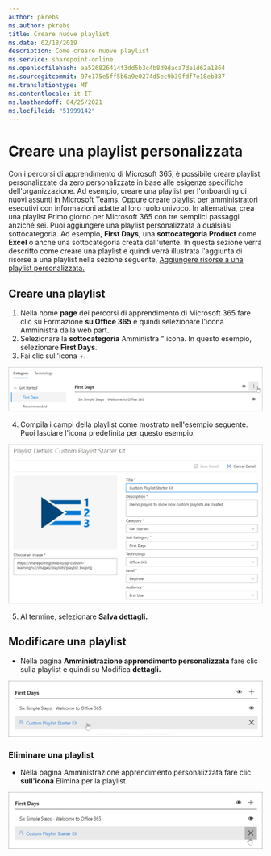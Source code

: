 ```yaml
---
author: pkrebs
ms.author: pkrebs
title: Creare nuove playlist
ms.date: 02/18/2019
description: Come creare nuove playlist
ms.service: sharepoint-online
ms.openlocfilehash: aa526826414f3dd5b3c4b8d9daca7de1d62a1864
ms.sourcegitcommit: 97e175e5ff5b6a9e0274d5ec9b39fdf7e18eb387
ms.translationtype: MT
ms.contentlocale: it-IT
ms.lasthandoff: 04/25/2021
ms.locfileid: "51999142"
---
```

# <a name="create-a-custom-playlist"></a>Creare una playlist personalizzata

Con i percorsi di apprendimento di Microsoft 365, è possibile creare playlist personalizzate da zero personalizzate in base alle esigenze specifiche dell'organizzazione. Ad esempio, creare una playlist per l'onboarding di nuovi assunti in Microsoft Teams. Oppure creare playlist per amministratori esecutivi con informazioni adatte al loro ruolo univoco. In alternativa, crea una playlist Primo giorno per Microsoft 365 con tre semplici passaggi anziché sei. Puoi aggiungere una playlist personalizzata a qualsiasi sottocategoria. Ad esempio, **First Days**, una **sottocategoria Product** come **Excel** o anche una sottocategoria creata dall'utente. In questa sezione verrà descritto come creare una playlist e quindi verrà illustrata l'aggiunta di risorse a una playlist nella sezione seguente, [Aggiungere risorse a una playlist personalizzata.](custom_addassets.md)

## <a name="create-a-playlist"></a>Creare una playlist 

1. Nella home **page** dei percorsi di apprendimento di Microsoft 365 fare  clic su Formazione **su Office 365** e quindi selezionare l'icona Amministra dalla web part. 
2. Selezionare la **sottocategoria** Amministra " icona. In questo esempio, selezionare **First Days**.  
3. Fai clic sull'icona +.  

![cg-newplaylistbtn.png](media/cg-newplaylistbtn.png)

4.  Compila i campi della playlist come mostrato nell'esempio seguente. Puoi lasciare l'icona predefinita per questo esempio. 

![cg-newplaylistdetails.png](media/cg-newplaylistdetails.png)

5.  Al termine, selezionare **Salva dettagli.** 

## <a name="edit-a-playlist"></a>Modificare una playlist

- Nella pagina **Amministrazione apprendimento personalizzata** fare clic sulla playlist e quindi su Modifica **dettagli.**  

![cg-editplaylist.png](media/cg-editplaylist.png)

### <a name="delete-a-playlist"></a>Eliminare una playlist

- Nella pagina Amministrazione apprendimento personalizzata fare clic **sull'icona** Elimina per la playlist.  

![cg-deleteplaylist.png](media/cg-deleteplaylist.png)